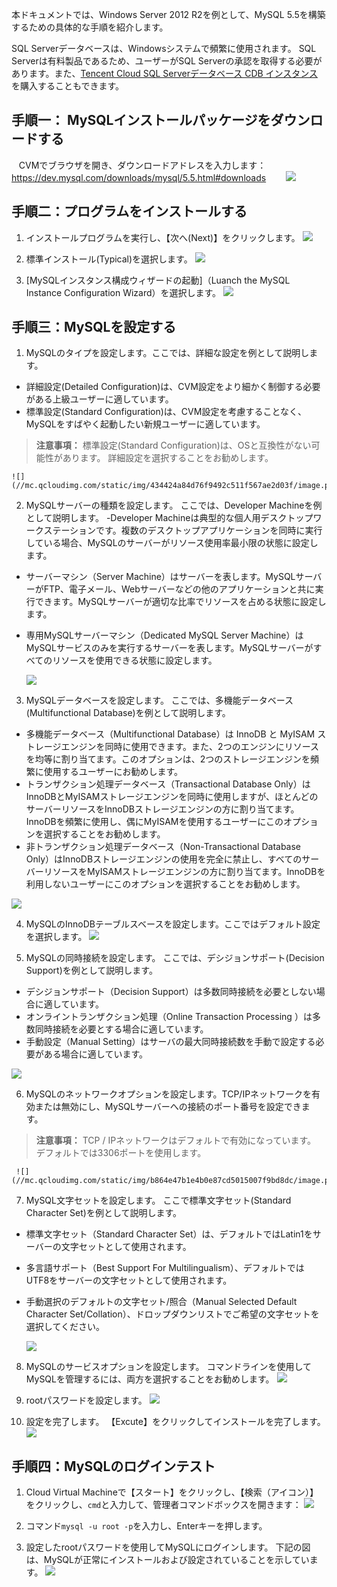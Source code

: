 本ドキュメントでは、Windows Server 2012 R2を例として、MySQL 5.5を構築するための具体的な手順を紹介します。

SQL Serverデータベースは、Windowsシステムで頻繁に使用されます。 SQL Serverは有料製品であるため、ユーザーがSQL Serverの承認を取得する必要があります。また、[Tencent Cloud  SQL Serverデータベース CDB インスタンス](http://cloud.tencent.com/product/sqlserver.html)を購入することもできます。

## 手順一： MySQLインストールパッケージをダウンロードする
&nbsp;&nbsp;&nbsp;CVMでブラウザを開き、ダウンロードアドレスを入力します：https://dev.mysql.com/downloads/mysql/5.5.html#downloads
&nbsp;&nbsp;&nbsp;&nbsp;&nbsp;&nbsp;&nbsp;![](//mc.qcloudimg.com/static/img/b1da1513321247e0daf1163f529d4cd9/image.png)

## 手順二：プログラムをインストールする
 1. インストールプログラムを実行し、【次へ(Next)】をクリックします。
![](//mc.qcloudimg.com/static/img/8dd2fc106b09c3538c1dd407c02adea4/image.png)
 
 2. 標準インストール(Typical)を選択します。
![](//mc.qcloudimg.com/static/img/9f45d5441da017feca7eb9bdc11260fd/image.png)

 3. [MySQLインスタンス構成ウィザードの起動]（Luanch the MySQL Instance Configuration Wizard）を選択します。
	![](//mc.qcloudimg.com/static/img/1a6b6ad499c0c00d294d6f24d5ee1645/image.png)

## 手順三：MySQLを設定する


 1. MySQLのタイプを設定します。ここでは、詳細な設定を例として説明します。
  - 詳細設定(Detailed Configuration)は、CVM設定をより細かく制御する必要がある上級ユーザーに適しています。
  - 標準設定(Standard Configuration)は、CVM設定を考慮することなく、MySQLをすばやく起動したい新規ユーザーに適しています。
 
 > **注意事項：**
 > 標準設定(Standard Configuration)は、OSと互換性がない可能性があります。 詳細設定を選択することをお勧めします。

	![](//mc.qcloudimg.com/static/img/434424a84d76f9492c511f567ae2d03f/image.png)
 
 2.  MySQLサーバーの種類を設定します。 ここでは、Developer Machineを例として説明します。
  -Developer Machineは典型的な個人用デスクトップワークステーションです。複数のデスクトップアプリケーションを同時に実行している場合、MySQLのサーバーがリソース使用率最小限の状態に設定します。
  -  サーバーマシン（Server Machine）はサーバーを表します。MySQLサーバーがFTP、電子メール、Webサーバーなどの他のアプリケーションと共に実行できます。MySQLサーバーが適切な比率でリソースを占める状態に設定します。　
  - 専用MySQLサーバーマシン（Dedicated MySQL Server Machine）はMySQLサービスのみを実行するサーバーを表します。MySQLサーバーがすべてのリソースを使用できる状態に設定します。

	![](//mc.qcloudimg.com/static/img/11b1162dd70e46882a43933f517dcaf4/image.png)

 3. MySQLデータベースを設定します。 ここでは、多機能データベース(Multifunctional Database)を例として説明します。
  - 多機能データベース（Multifunctional Database）は InnoDB と MyISAM ストレージエンジンを同時に使用できます。また、2つのエンジンにリソースを均等に割り当てます。このオプションは、2つのストレージエンジンを頻繁に使用するユーザーにお勧めします。
  - トランザクション処理データベース（Transactional Database Only）はInnoDBとMyISAMストレージエンジンを同時に使用しますが、ほとんどのサーバーリソースをInnoDBストレージエンジンの方に割り当てます。InnoDBを頻繁に使用し、偶にMyISAMを使用するユーザーにこのオプションを選択することをお勧めします。
  - 非トランザクション処理データベース（Non-Transactional Database Only）はInnoDBストレージエンジンの使用を完全に禁止し、すべてのサーバーリソースをMyISAMストレージエンジンの方に割り当てます。InnoDBを利用しないユーザーにこのオプションを選択することをお勧めします。
 
 ![](//mc.qcloudimg.com/static/img/37972855d5c880e59b5310a7872491f1/image.png)

 4. MySQLのInnoDBテーブルスベースを設定します。ここではデフォルト設定を選択します。
	![](//mc.qcloudimg.com/static/img/c4c8e8710e27b202a9694b2c1be0f4f6/image.png)

 5. MySQLの同時接続を設定します。 ここでは、デシジョンサポート(Decision Support)を例として説明します。
  - デシジョンサポート（Decision Support）は多数同時接続を必要としない場合に適しています。
  - オンライントランザクション処理（Online Transaction Processing ）は多数同時接続を必要とする場合に適しています。
  - 手動設定（Manual Setting）はサーバの最大同時接続数を手動で設定する必要がある場合に適しています。
 
 ![](//mc.qcloudimg.com/static/img/ef17aa905ea5bdd50b1ad61b416be4ea/image.png)

 6. MySQLのネットワークオプションを設定します。TCP/IPネットワークを有効または無効にし、MySQLサーバーへの接続のポート番号を設定できます。
 > **注意事項：**
 > TCP / IPネットワークはデフォルトで有効になっています。
 > デフォルトでは3306ポートを使用します。
 
	 ![](//mc.qcloudimg.com/static/img/b864e47b1e4b0e87cd5015007f9bd8dc/image.png)

 7. MySQL文字セットを設定します。 ここで標準文字セット(Standard Character Set)を例として説明します。
  - 標準文字セット（Standard Character Set）は、デフォルトではLatin1をサーバーの文字セットとして使用されます。
  - 多言語サポート（Best Support For Multilingualism）、デフォルトではUTF8をサーバーの文字セットとして使用されます。
  - 手動選択のデフォルトの文字セット/照合（Manual Selected Default Character Set/Collation）、ドロップダウンリストでご希望の文字セットを選択してください。
 
	![](//mc.qcloudimg.com/static/img/31c4f7f13a2b5b6aa0754cc3e4bd526e/image.png)

 8. MySQLのサービスオプションを設定します。 コマンドラインを使用してMySQLを管理するには、両方を選択することをお勧めします。
	![](//mc.qcloudimg.com/static/img/9f24e245f4b5d08e9d0658aa21cd70cd/image.png)

 9. rootパスワードを設定します。
	![](//mc.qcloudimg.com/static/img/65a265bcc69d6a75f0da51387dd3aedf/image.png)

 10.  設定を完了します。 【Excute】をクリックしてインストールを完了します。
	![](//mc.qcloudimg.com/static/img/fd815f05c40d11c61d801a321131e3ec/image.png)

## 手順四：MySQLのログインテスト

1. Cloud Virtual Machineで【スタート】をクリックし、【検索（アイコン）】をクリックし、```cmd```と入力して、管理者コマンドボックスを開きます：
![](//mc.qcloudimg.com/static/img/c7920f20daff62d136f6ba7987fb2ac8/image.png)

2. コマンド```mysql -u root -p```を入力し、Enterキーを押します。
 
3. 設定したrootパスワードを使用してMySQLにログインします。 下記の図は、MySQLが正常にインストールおよび設定されていることを示しています。
![](//mc.qcloudimg.com/static/img/18aef21cabf34db1bca266a8977018f4/image.png)


